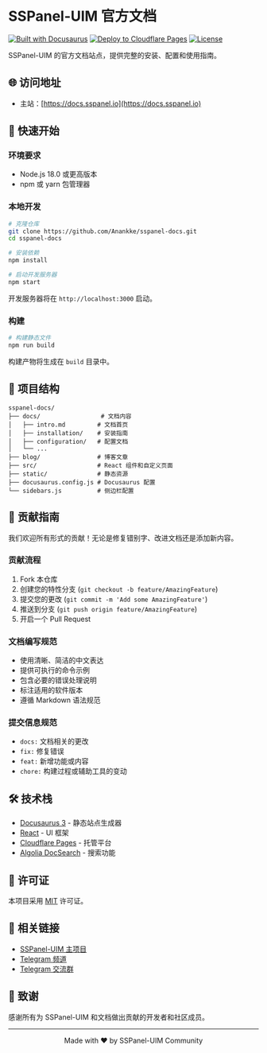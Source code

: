 # SSPanel-UIM 官方文档

[![Built with Docusaurus](https://img.shields.io/badge/Built%20with-Docusaurus-green?style=flat-square&logo=docusaurus)](https://docusaurus.io/)
[![Deploy to Cloudflare Pages](https://img.shields.io/badge/Deploy%20to-Cloudflare%20Pages-orange?style=flat-square&logo=cloudflare)](https://pages.cloudflare.com/)
[![License](https://img.shields.io/github/license/Anankke/sspanel-docs?style=flat-square)](LICENSE)

SSPanel-UIM 的官方文档站点，提供完整的安装、配置和使用指南。

## 🌐 访问地址

- 主站：[https://docs.sspanel.io](https://docs.sspanel.io)

## 🚀 快速开始

### 环境要求

- Node.js 18.0 或更高版本
- npm 或 yarn 包管理器

### 本地开发

```bash
# 克隆仓库
git clone https://github.com/Anankke/sspanel-docs.git
cd sspanel-docs

# 安装依赖
npm install

# 启动开发服务器
npm start
```

开发服务器将在 `http://localhost:3000` 启动。

### 构建

```bash
# 构建静态文件
npm run build
```

构建产物将生成在 `build` 目录中。

## 📁 项目结构

```
sspanel-docs/
├── docs/                 # 文档内容
│   ├── intro.md         # 文档首页
│   ├── installation/    # 安装指南
│   ├── configuration/   # 配置文档
│   └── ...
├── blog/                # 博客文章
├── src/                 # React 组件和自定义页面
├── static/              # 静态资源
├── docusaurus.config.js # Docusaurus 配置
└── sidebars.js          # 侧边栏配置
```

## 🤝 贡献指南

我们欢迎所有形式的贡献！无论是修复错别字、改进文档还是添加新内容。

### 贡献流程

1. Fork 本仓库
2. 创建您的特性分支 (`git checkout -b feature/AmazingFeature`)
3. 提交您的更改 (`git commit -m 'Add some AmazingFeature'`)
4. 推送到分支 (`git push origin feature/AmazingFeature`)
5. 开启一个 Pull Request

### 文档编写规范

- 使用清晰、简洁的中文表达
- 提供可执行的命令示例
- 包含必要的错误处理说明
- 标注适用的软件版本
- 遵循 Markdown 语法规范

### 提交信息规范

- `docs:` 文档相关的更改
- `fix:` 修复错误
- `feat:` 新增功能或内容
- `chore:` 构建过程或辅助工具的变动

## 🛠️ 技术栈

- [Docusaurus 3](https://docusaurus.io/) - 静态站点生成器
- [React](https://reactjs.org/) - UI 框架
- [Cloudflare Pages](https://pages.cloudflare.com/) - 托管平台
- [Algolia DocSearch](https://docsearch.algolia.com/) - 搜索功能

## 📝 许可证

本项目采用 [MIT](LICENSE) 许可证。

## 🔗 相关链接

- [SSPanel-UIM 主项目](https://github.com/Anankke/SSPanel-UIM)
- [Telegram 频道](https://t.me/sspanel_Uim)
- [Telegram 交流群](https://t.me/SSUnion)

## 💖 致谢

感谢所有为 SSPanel-UIM 和文档做出贡献的开发者和社区成员。

---

<p align="center">
  Made with ❤️ by SSPanel-UIM Community
</p>